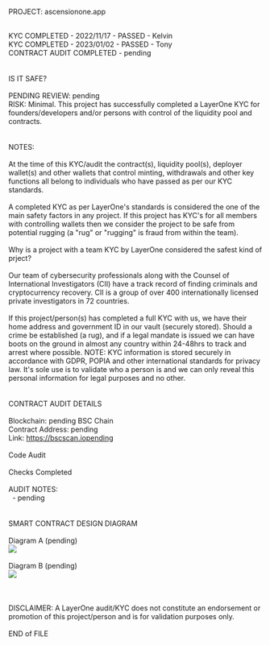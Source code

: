 PROJECT: ascensionone.app</br>
</br>

KYC COMPLETED - 2022/11/17 - PASSED - Kelvin</br>
KYC COMPLETED - 2023/01/02 - PASSED - Tony</br>
CONTRACT AUDIT COMPLETED - pending</br>
</br>
</br>
IS IT SAFE?</br>
</br>
PENDING REVIEW: pending</br>
RISK: Minimal. This project has successfully completed a LayerOne KYC for founders/developers and/or persons with control of the liquidity pool and contracts.<br>
</br>
</br>
NOTES:</br>
</br>
 At the time of this KYC/audit the contract(s), liquidity pool(s), deployer wallet(s) and other wallets that control minting, withdrawals and other key functions all belong to individuals who have passed as per our KYC standards.</br>
 </br>
 A completed KYC as per LayerOne's standards is considered the one of the main safety factors in any project.  If this project has KYC's for all members with controlling wallets then we consider the project to be safe from potential rugging (a "rug" or "rugging" is fraud from within the team).</br>
</br>
Why is a project with a team KYC by LayerOne considered the safest kind of prject?</br>
</br>
 Our team of cybersecurity professionals along with the Counsel of International Investigators (CII) have a track record of finding criminals and cryptocurrency recovery.  CII is a group of over 400 internationally licensed private investigators in 72 countries.</br>
</br>
 If this project/person(s) has completed a full KYC with us, we have their home address and government ID in our vault (securely stored).  Should a crime be established (a rug), and if a legal mandate is issued we can have boots on the ground in almost any country within 24-48hrs to track and arrest where possible.  NOTE: KYC information is stored securely in accordance with GDPR, POPIA and other international standards for privacy law.  It's sole use is to validate who a person is and we can only reveal this personal information for legal purposes and no other.</br>
</br>
</br>
CONTRACT AUDIT DETAILS</br>
</br>
Blockchain: pending BSC Chain</br>
Contract Address: pending</br>
Link: https://bscscan.iopending</br>
</br>
Code Audit</br>
</br>
Checks Completed</br>
</br>
AUDIT NOTES:</br>
&nbsp; - pending</br>
</br>
</br>
SMART CONTRACT DESIGN DIAGRAM</br>
</br>
 Diagram A (pending)</br>
<img src="https://github.com/LayerOneCloud/"></br>
</br>
 Diagram B (pending)</br>
<img src="https://github.com/LayerOneCloud/"></br>
</br>
</br>
</br>
DISCLAIMER: A LayerOne audit/KYC does not constitute an endorsement or promotion of this project/person and is for validation purposes only.
</br>
</br>
END of FILE
